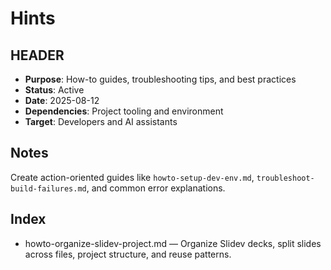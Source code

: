# Hints

## HEADER
- **Purpose**: How-to guides, troubleshooting tips, and best practices
- **Status**: Active
- **Date**: 2025-08-12
- **Dependencies**: Project tooling and environment
- **Target**: Developers and AI assistants

## Notes
Create action-oriented guides like `howto-setup-dev-env.md`, `troubleshoot-build-failures.md`, and common error explanations.

## Index
- howto-organize-slidev-project.md — Organize Slidev decks, split slides across files, project structure, and reuse patterns.
